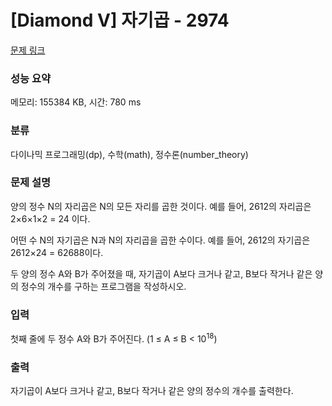 # [Diamond V] 자기곱 - 2974 

[문제 링크](https://www.acmicpc.net/problem/2974) 

### 성능 요약

메모리: 155384 KB, 시간: 780 ms

### 분류

다이나믹 프로그래밍(dp), 수학(math), 정수론(number_theory)

### 문제 설명

<p>양의 정수 N의 자리곱은 N의 모든 자리를 곱한 것이다. 예를 들어, 2612의 자리곱은 2×6×1×2 = 24 이다.</p>

<p>어떤 수 N의 자기곱은 N과 N의 자리곱을 곱한 수이다. 예를 들어, 2612의 자기곱은 2612×24 = 62688이다.</p>

<p>두 양의 정수 A와 B가 주어졌을 때, 자기곱이 A보다 크거나 같고, B보다 작거나 같은 양의 정수의 개수를 구하는 프로그램을 작성하시오.</p>

### 입력 

 <p>첫째 줄에 두 정수 A와 B가 주어진다. (1 ≤ A ≤ B < 10<sup>18</sup>)</p>

### 출력 

 <p>자기곱이 A보다 크거나 같고, B보다 작거나 같은 양의 정수의 개수를 출력한다.</p>

